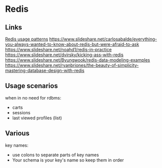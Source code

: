 # Redis

## Links
[Redis usage patterns](https://www.slideshare.net/itamarhaber/redis-use-patterns-devcontlv-june-2014)
https://www.slideshare.net/carlosabalde/everything-you-always-wanted-to-know-about-redis-but-were-afraid-to-ask
https://www.slideshare.net/noahd1/redis-in-practice
https://www.slideshare.net/dvirsky/kicking-ass-with-redis
https://www.slideshare.net/Byungwook/redis-data-modeling-examples
https://www.slideshare.net/ryanbriones/the-beauty-of-simplicity-mastering-database-design-with-redis

## Usage scenarios
when in no need for rdbms:
- carts
- sessions
- last viewed profiles (list)

## Various  
key names:
- use colons to separate parts of key names
- Your schema is your key's name so keep them in order

